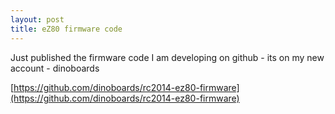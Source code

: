 ```yaml
---
layout: post
title: eZ80 firmware code
---
```

Just published the firmware code I am developing on github - its on my new account - dinoboards

[https://github.com/dinoboards/rc2014-ez80-firmware](https://github.com/dinoboards/rc2014-ez80-firmware)
